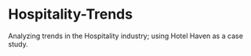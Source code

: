 # Hospitality-Trends
Analyzing trends in the Hospitality industry; using Hotel Haven as a case study.
